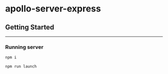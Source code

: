 # apollo-server-express

## Getting Started
---

### Running server
```bash
npm i

npm run launch
```